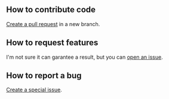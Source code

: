 ## How to contribute code

[Create a pull request](https://github.com/tauraloke/tegownitsa/pulls) in a new branch.

## How to request features

I'm not sure it can garantee a result, but you can [open an issue](https://github.com/tauraloke/tegownitsa/issues/new?assignees=&labels=enhancement&template=feature_request.md&title=).

## How to report a bug

[Create a special issue](https://github.com/tauraloke/tegownitsa/issues/new?assignees=&labels=bug&template=bug_report.md&title=).
